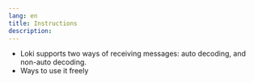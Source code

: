 ```yaml
---
lang: en
title: Instructions
description: 
---
```


- Loki supports two ways of receiving messages: auto decoding, and non-auto decoding.
- Ways to use it freely


